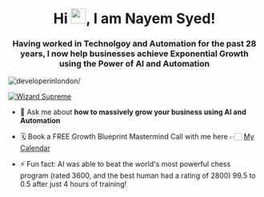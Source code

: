<h1 align="center">Hi <img src="https://raw.githubusercontent.com/MartinHeinz/MartinHeinz/master/wave.gif" width="30px">, I am Nayem Syed!</h1>
<h3 align="center">Having worked in Technolgoy and Automation for the past 28 years, I now help businesses achieve Exponential Growth using the Power of AI and Automation</h3>
<p align="left"> <img src=https://komarev.com/ghpvc/?username=developerinlondon alt=developerinlondon/> </p>

<p align="left"> <a href="https://twitter.com/wizardnayeem" target="blank"><img src="https://img.shields.io/twitter/follow/wizardnayeem?logo=twitter&style=for-the-badge" alt="Wizard Supreme" /></a> </p>

- 💬 Ask me about **how to massively grow your business using AI and Automation**

- 🗓️  Book a FREE Growth Blueprint Mastermind Call with me here 👉🏻 <a href="https://calendly.com/meetnayeem/growth-partner-call">My Calendar</a>

- ⚡ Fun fact: AI was able to beat the world's most powerful chess program (rated 3600, and the best human had a rating of 2800) 99.5 to 0.5 after just 4 hours of training!

<!--
**developerinlondon/developerinlondon** is a ✨ _special_ ✨ repository because its `README.md` (this file) appears on your GitHub profile.

Here are some ideas to get you started:

- 🔭 I’m currently working on ...
- 🌱 I’m currently learning ...
- 👯 I’m looking to collaborate on ...
- 🤔 I’m looking for help with ...
- 💬 Ask me about ...
- 📫 How to reach me: ...
- 😄 Pronouns: ...
- ⚡ Fun fact: ...
-->
